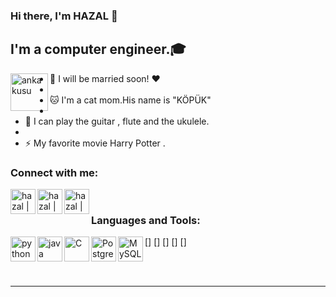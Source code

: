 
### Hi there, I'm HAZAL  👋


## I'm  a computer engineer.🎓



<img align="left" alt="anka kusu" width="60px" src="https://github.com/hazalozbey/png/blob/main/Anka-Kusu-56653.gif" />






- 👫 I will be married soon! ❤️
- 
- 🐱 I'm a cat mom.His name is "KÖPÜK"
- 
- 🎸 I can play the guitar , flute and the ukulele.
- 
- ⚡ My favorite movie Harry Potter .



### Connect with me:


[<img align="left" alt="hazal | Twitter" width="40px" src="https://github.com/hazalozbey/png/blob/main/twitter.png" />][twitter]
[<img align="left" alt="hazal | LinkedIn" width="40px" src="https://github.com/hazalozbey/png/blob/main/linkedin.png" />][linkedin]
[<img align="left" alt="hazal | Instagram" width="40px" src="https://github.com/hazalozbey/png/blob/main/indir.jpg" />][instagram]

<br />

### Languages and Tools:

[<img align="left" alt="python" width="40px" src="https://github.com/hazalozbey/png/blob/main/Python.png" />]
[<img align="left" alt="java" width="40px" src="https://github.com/hazalozbey/png/blob/main/java.png" />]
[<img align="left" alt="C" width="40px" src="https://github.com/hazalozbey/png/blob/main/396-3965857_c-c-programming-language-logo-clipart.png" />]
[<img align="left" alt="PostgreSQL" width="40px" src="https://github.com/hazalozbey/png/blob/main/postgresql.png" />]
[<img align="left" alt="MySQL" width="40px" src="https://github.com/hazalozbey/png/blob/main/mysql.png" />]


<br />
<br />

---


[twitter]: https://twitter.com/HazalZBEY6
[instagram]: https://www.instagram.com/hzl_ozbey/
[linkedin]: https://www.linkedin.com/in/hazalozbey/
